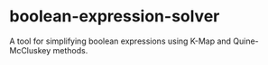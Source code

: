 # boolean-expression-solver
A tool for simplifying boolean expressions using K-Map and Quine-McCluskey methods.
